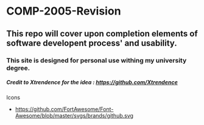 # COMP-2005-Revision

## This repo will cover upon completion elements of software developent process' and usability.

### This site is designed for personal use withing my university degree.  

##### Credit to Xtrendence for the idea : https://github.com/Xtrendence 

Icons
- https://github.com/FortAwesome/Font-Awesome/blob/master/svgs/brands/github.svg
